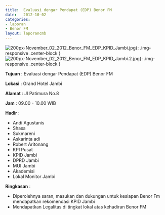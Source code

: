```yaml
---	
title: 	Evaluasi dengar Pendapat (EDP) Benor FM
date: 	2012-10-02
categories:	
- laporan	
- Benor FM
layout: laporancmb	
---	
```

	
![200px-November_02_2012_Benor_FM_EDP_KPID_Jambi.jpg](/uploads/200px-November_02_2012_Benor_FM_EDP_KPID_Jambi.jpg){: .img-responsive .center-block }	
![200px-November_02_2012_Benor_FM_EDP_KPID_Jambi.2.jpg](/uploads/200px-November_02_2012_Benor_FM_EDP_KPID_Jambi.2.jpg){: .img-responsive .center-block }	
	
**Tujuan** :	Evaluasi dengar Pendapat (EDP) Benor FM
	
**Lokasi** :	Grand Hotel Jambi

**Alamat** : 	Jl Patimura No.8
	
**Jam** :	09.00 - 10.00 WIB
	
**Hadir** :	
*	Andi Agustanis
*	Shasa
*	Sukmareni
*	Askarinta adi
*	Robert Aritonang
*	KPI Pusat
*	KPID Jambi
*	DPRD Jambi
*	MUI Jambi
*	Akademisi
*	Lokal Monitor Jambi

**Ringkasan** :	
*	Diperolehnya saran, masukan dan dukungan untuk kesiapan Benor Fm mendapatkan rekomendasi KPID Jambi
*	Mendapatkan Legalitas di tingkat lokal atas kehadiran Benor FM
